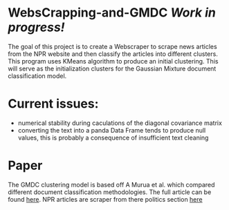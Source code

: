# WebsCrapping-and-GMDC ***Work in progress!***

The goal of this project is to create a Webscraper to scrape news articles from the NPR website and then classify the articles into different clusters. 
This program uses KMeans algorithm to produce an initial clustering. This will serve as the initialization clusters for the Gaussian Mixture document classification model.

# Current issues:
* numerical stability during caculations of the diagonal covariance matrix
* converting the text into a panda Data Frame tends to produce null values, this is probably a consequence of insufficient text cleaning

# Paper
The GMDC clustering model is based off A Murua et al. which compared different document classification methodologies. The full article can be found [here](https://sites.stat.washington.edu/people/wxs/Learning-papers/MuruaStuetzleTantrumSieberts-A4.pdf).
NPR articles are scraper from there politics section [here](https://www.npr.org/sections/politics/)
